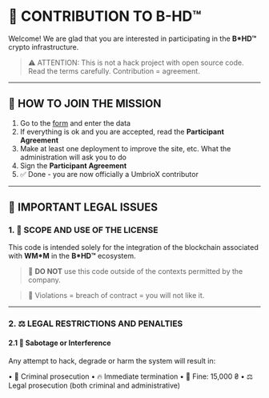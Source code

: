 # 🤝 CONTRIBUTION TO B-HD™

Welcome!
We are glad that you are interested in participating in the **B*HD™** crypto infrastructure.

> ⚠️ ATTENTION: This is not a hack project with open source code. Read the terms carefully. Contribution = agreement.

---

## 🚀 HOW TO JOIN THE MISSION

1. Go to the [form](https://forms.gle/hxhi7UQaLUcR8E6ZA) and enter the data
2. If everything is ok and you are accepted, read the **Participant Agreement**
3. Make at least one deployment to improve the site, etc. What the administration will ask you to do
4. Sign the **Participant Agreement**
5. ✅ Done - you are now officially a UmbrioX contributor

---

## 📜 IMPORTANT LEGAL ISSUES

### 1. 🔐 SCOPE AND USE OF THE LICENSE

This code is intended solely for the integration of the blockchain associated with **WM*M** in the **B*HD™** ecosystem.

> 🛑 **DO NOT** use this code outside of the contexts permitted by the company.

> 🚫 Violations = breach of contract = you will not like it.

---

### 2. ⚖️ LEGAL RESTRICTIONS AND PENALTIES

#### 2.1 🧨 Sabotage or Interference

Any attempt to hack, degrade or harm the system will result in:

• 🚓 Criminal prosecution
• 🔥 Immediate termination
• 💸 Fine: 15,000 ₴
• ⚖️ Legal prosecution (both criminal and administrative)
